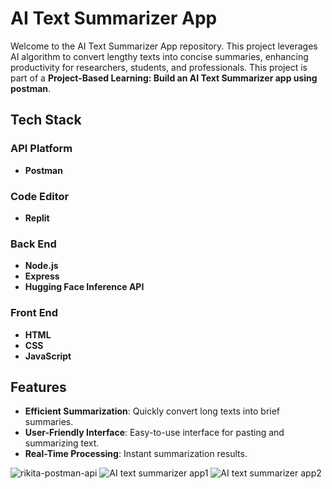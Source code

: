 # AI Text Summarizer App

Welcome to the AI Text Summarizer App repository. This project leverages  AI algorithm to convert lengthy texts into concise summaries, enhancing productivity for researchers, students, and professionals. This project is part of a **Project-Based Learning: Build an AI Text Summarizer app using postman**.

## Tech Stack

### API Platform
- **Postman**

### Code Editor
- **Replit**

### Back End
- **Node.js**
- **Express**
- **Hugging Face Inference API**

### Front End
- **HTML**
- **CSS**
- **JavaScript**

## Features

- **Efficient Summarization**: Quickly convert long texts into brief summaries.
- **User-Friendly Interface**: Easy-to-use interface for pasting and summarizing text.
- **Real-Time Processing**: Instant summarization results.

![rikita-postman-api](https://github.com/rikitadsouza/AI-Text-Summarizer-App/assets/172062132/f9efce26-0792-4705-9157-1561be244fbf)
![AI text summarizer app1](https://github.com/rikitadsouza/AI-Text-Summarizer-App/assets/172062132/d49ec607-01db-42fb-af87-c46ae1455b29)
![AI text summarizer app2](https://github.com/rikitadsouza/AI-Text-Summarizer-App/assets/172062132/55363f83-51b9-429e-b798-d14f68fae127)

